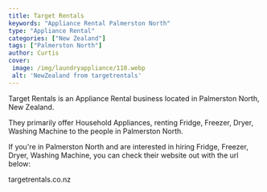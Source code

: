 ```yaml
---
title: Target Rentals
keywords: "Appliance Rental Palmerston North"
type: "Appliance Rental"
categories: ["New Zealand"]
tags: ["Palmerston North"]
author: Curtis
cover:
 image: /img/laundryappliance/110.webp
 alt: 'NewZealand from targetrentals'
---
```


Target Rentals is an Appliance Rental business located in Palmerston North, New Zealand. 

They primarily offer Household Appliances, renting Fridge, Freezer, Dryer, Washing Machine to the people in Palmerston North.

If you're in Palmerston North and are interested in hiring Fridge, Freezer, Dryer, Washing Machine, you can check their website out with the url below: 

targetrentals.co.nz
